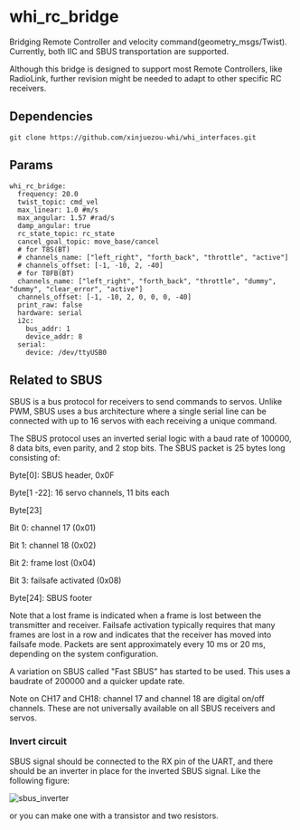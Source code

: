 # whi_rc_bridge
Bridging Remote Controller and velocity command(geometry_msgs/Twist). Currently, both IIC and SBUS transportation are supported.

Although this bridge is designed to support most Remote Controllers, like RadioLink, further revision might be needed to adapt to other specific RC receivers.

## Dependencies
```
git clone https://github.com/xinjuezou-whi/whi_interfaces.git
```

## Params
```
whi_rc_bridge:
  frequency: 20.0
  twist_topic: cmd_vel
  max_linear: 1.0 #m/s
  max_angular: 1.57 #rad/s
  damp_angular: true
  rc_state_topic: rc_state
  cancel_goal_topic: move_base/cancel
  # for T8S(BT)
  # channels_name: ["left_right", "forth_back", "throttle", "active"]
  # channels_offset: [-1, -10, 2, -40]
  # for T8FB(BT)
  channels_name: ["left_right", "forth_back", "throttle", "dummy", "dummy", "clear_error", "active"]
  channels_offset: [-1, -10, 2, 0, 0, 0, -40]
  print_raw: false
  hardware: serial
  i2c:
    bus_addr: 1
    device_addr: 8
  serial:
    device: /dev/ttyUSB0
```

## Related to SBUS
SBUS is a bus protocol for receivers to send commands to servos. Unlike PWM, SBUS uses a bus architecture where a single serial line can be connected with up to 16 servos with each receiving a unique command.

The SBUS protocol uses an inverted serial logic with a baud rate of 100000, 8 data bits, even parity, and 2 stop bits. The SBUS packet is 25 bytes long consisting of:

Byte[0]: SBUS header, 0x0F

Byte[1 -22]: 16 servo channels, 11 bits each

Byte[23]

Bit 0: channel 17 (0x01)

Bit 1: channel 18 (0x02)

Bit 2: frame lost (0x04)

Bit 3: failsafe activated (0x08)

Byte[24]: SBUS footer

Note that a lost frame is indicated when a frame is lost between the transmitter and receiver. Failsafe activation typically requires that many frames are lost in a row and indicates that the receiver has moved into failsafe mode. Packets are sent approximately every 10 ms or 20 ms, depending on the system configuration.

A variation on SBUS called "Fast SBUS" has started to be used. This uses a baudrate of 200000 and a quicker update rate.

Note on CH17 and CH18: channel 17 and channel 18 are digital on/off channels. These are not universally available on all SBUS receivers and servos.

### Invert circuit
SBUS signal should be connected to the RX pin of the UART, and there should be an inverter in place for the inverted SBUS signal. Like the following figure:

![sbus_inverter](https://github.com/xinjuezou-whi/whi_rc_bridge/assets/72239958/752f75bc-8607-487a-a5cd-df261deace31)

or you can make one with a transistor and two resistors.
